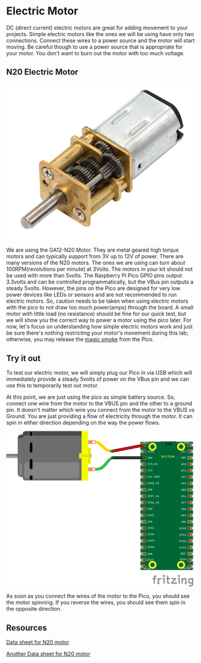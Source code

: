 # Electric Motor

DC (direct current) electric motors are great for adding movement to your projects.  Simple electric motors like the ones we will be using have only two connections.  Connect these wires to a power source and the motor will start moving.  Be careful though to use a power source that is appropriate for your motor. You don't want to burn out the motor with too much voltage. 

## N20 Electric Motor

<img alt="N20 Electric Motor" src="/lessons/images/motor.PNG" width="500"/>

We are using the GA12-N20 Motor.  They are metal geared high torque motors and can typically support from 3V up to 12V of power.  There are many versions of the N20 motors.  The ones we are using can turn about 100RPM(revolutions per minute) at 3Volts.  The motors in your kit should not be used with more than 5volts.  The Raspberry Pi Pico GPIO pins output 3.3volts and can be controlled programmatically, but the VBus pin outputs a steady 5volts. However, the pins on the Pico are designed for very low power devices like LEDs or sensors and are not recommended to run electric motors.  So, caution needs to be taken when using electric motors with the pico to not draw too much power(amps) through the board.  A small motor with little load (no resistance) should be fine for our quick test, but we will show you the correct way to power a motor using the pico later.  For now, let's focus on understanding how simple electric motors work and just be sure there's nothing restricting your motor's movement during this lab; otherwise, you may release the [magic smoke](https://en.wikipedia.org/wiki/Magic_smoke) from the Pico.

## Try it out
To test our electric motor, we will simply plug our Pico in via USB which will immediately provide a steady 5volts of power on the VBus pin and we can use this to temporarily test out motor.

At this point, we are just using the pico as simple battery source.  So, connect one wire from the motor to the VBUS pin and the other to a ground pin.  It doesn't matter which wire you connect from the motor to the VBUS vs Ground. You are just providing a flow of electricity through the motor.  It can spin in either direction depending on the way the power flows.

<img alt="Wiring Diagram for Motor" src="/lessons/images/simple_motor_bb.png" width="500"/>

As soon as you connect the wires of the motor to the Pico, you should see the motor spinning.  If you reverse the wires, you should see them spin in the opposite direction.  


## Resources

[Data sheet for N20 motor](https://abra-electronics.com/electromechanical/motors/gear-motors/mini-metal-gearmotors/ga12-n20-3v100.html)

[Another Data sheet for N20 motor](https://temperosystems.com.au/wp-content/uploads/2021/03/N20-Micro-Speed-Gear-Motor.pdf)



